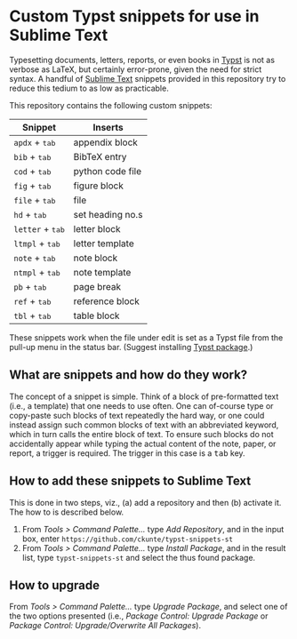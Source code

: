 # Custom Typst snippets for use in Sublime Text

Typesetting documents, letters, reports, or even books in [Typst] is not as verbose as LaTeX, but certainly error-prone, given the need for strict syntax. A handful of [Sublime Text][st] snippets provided in this repository try to reduce this tedium to as low as practicable.

This repository contains the following custom snippets:

| Snippet                   | Inserts          |
| ------------------------- | ---------------- |
| `apdx` + <kbd>tab</kbd>   | appendix block   |
| `bib` + <kbd>tab</kbd>    | BibTeX entry     |
| `cod` + <kbd>tab</kbd>    | python code file |
| `fig` + <kbd>tab</kbd>    | figure block     |
| `file` + <kbd>tab</kbd>   | file             |
| `hd` + <kbd>tab</kbd>     | set heading no.s |
| `letter` + <kbd>tab</kbd> | letter block     |
| `ltmpl` + <kbd>tab</kbd>  | letter template  |
| `note` + <kbd>tab</kbd>   | note block       |
| `ntmpl` + <kbd>tab</kbd>  | note template    |
| `pb` + <kbd>tab</kbd>     | page break       |
| `ref` + <kbd>tab</kbd>    | reference block  |
| `tbl` + <kbd>tab</kbd>    | table block      |

These snippets work when the file under edit is set as a Typst file from the pull-up menu in the status bar. (Suggest installing [Typst package][tp].)

## What are snippets and how do they work?

The concept of a snippet is simple. Think of a block of pre-formatted text (i.e., a template) that one needs to use often. One can of-course type or copy-paste such blocks of text repeatedly the hard way, or one could instead assign such common blocks of text with an abbreviated keyword, which in turn calls the entire block of text. To ensure such blocks do not accidentally appear while typing the actual content of the note, paper, or report, a trigger is required. The trigger in this case is a <kbd>tab</kbd> key.

## How to add these snippets to Sublime Text

This is done in two steps, viz., (a) add a repository and then (b) activate it. The how to is described below.

1. From _Tools > Command Palette..._ type _Add Repository_, and in the input box, enter `https://github.com/ckunte/typst-snippets-st`
2. From _Tools > Command Palette..._ type _Install Package_, and in the result list, type `typst-snippets-st` and select the thus found package.

## How to upgrade 

From _Tools > Command Palette..._ type _Upgrade Package_, and select one of the two options presented (i.e., _Package Control: Upgrade Package_ or _Package Control: Upgrade/Overwrite All Packages_).

[Typst]: https://typst.app
[st]: https://www.sublimetext.com "Text editing done right."
[tp]: https://packagecontrol.io/packages/Typst
